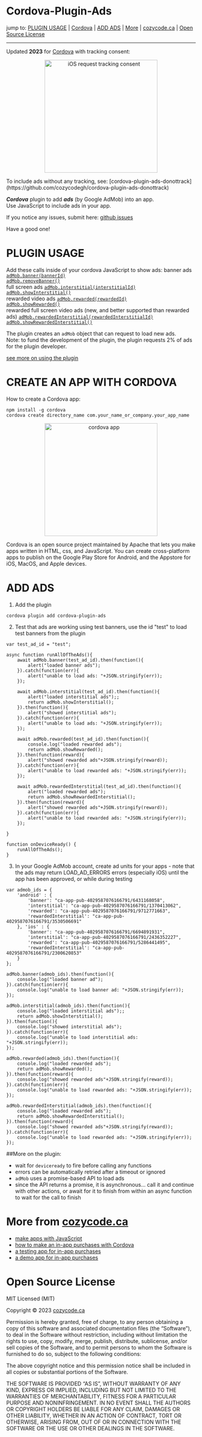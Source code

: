 # Cordova-Plugin-Ads

jump to: [PLUGIN USAGE](#plugin-usage) | [Cordova](#create-app) | [ADD ADS](#add-ads) | [More](#more-plugin) | [cozycode.ca](#more-cozycode) | [Open Source License](#license) 
<hr/>

Updated __2023__ for [Cordova](https://cordova.apache.org/) with tracking consent:
<p align="center">
<img src="docs/trackingConsent.png" alt="iOS request tracking consent" width="300" align="center" />
</p>
To include ads without any tracking, see: [cordova-plugin-ads-donottrack](https://github.com/cozycodegh/cordova-plugin-ads-donottrack)

***Cordova*** plugin to add ***ads*** (by Google AdMob) into an app. <br>
Use JavaScript to include ads in your app.

If you notice any issues, submit here: [github issues](https://github.com/cozycodegh/cordova-plugin-ads/issues)<br>

Have a good one!

# PLUGIN USAGE<a id="plugin-usage"></a><br>

Add these calls inside of your cordova JavaScript to show ads:
banner ads
[`adMob.banner(bannerId)`](docs/banner.md) <br>
[`adMob.removeBanner()`](docs/banner.md#remove-banner) <br>
full screen ads
[`adMob.interstitial(interstitialId)`](docs/interstitial.md)  <br>
[`adMob.showInterstitial()`](docs/interstitial.md#show-interstitial)  <br>
rewarded video ads
[`adMob.rewarded(rewardedId)`](docs/rewarded.md)  <br>
[`adMob.showRewarded()`](docs/rewarded.md#show-rewarded)  <br>
rewarded full screen video ads (new, and better supported than rewarded ads)
[`adMob.rewardedInterstitial(rewardedInterstitialId)`](docs/rewarded-interstitial.md)  <br>
[`adMob.showRewardedInterstitial()`](docs/rewarded-interstitial.md#show-rewarded-interstitial)  <br>

The plugin creates an `adMob` object that can request to load new ads. <br>
Note: to fund the development of the plugin, the plugin requests 2% of ads for the plugin developer. <br>

[see more on using the plugin](docs/pluginAPI.md)

# CREATE AN APP WITH CORDOVA<a id="create-app"></a><br>

How to create a Cordova app: <br>
```properties
npm install -g cordova
cordova create directory_name com.your_name_or_company.your_app_name
```
<p align="center">
<img src="docs/cordova.png" alt="cordova app" width="300" align="center" />
</p>

Cordova is an open source project maintained by Apache that lets you make apps written in HTML, css, and JavaScript. You can create cross-platform apps to publish on the Google Play Store for Android, and the Appstore for iOS, MacOS, and Apple devices.

# ADD ADS<a id="add-ads"></a><br>

1. Add the plugin<br>
```properties
cordova plugin add cordova-plugin-ads
```
    
2. Test that ads are working using test banners, use the id "test" to load test banners from the plugin
```
var test_ad_id = "test";

async function runAllOfTheAds(){
    await adMob.banner(test_ad_id).then(function(){
        alert("loaded banner ads");
    }).catch(function(err){
        alert("unable to load ads: "+JSON.stringify(err));
    });
    
    await adMob.interstitial(test_ad_id).then(function(){
        alert("loaded interstitial ads");;
        return adMob.showInterstitial();
    }).then(function(){
        alert("showed interstitial ads");
    }).catch(function(err){
        alert("unable to load ads: "+JSON.stringify(err));
    });
    
    await adMob.rewarded(test_ad_id).then(function(){
        console.log("loaded rewarded ads");
        return adMob.showRewarded();
    }).then(function(reward){
        alert("showed rewarded ads"+JSON.stringify(reward));
    }).catch(function(err){
        alert("unable to load rewarded ads: "+JSON.stringify(err));
    });
    
    await adMob.rewardedInterstitial(test_ad_id).then(function(){
        alert("loaded rewarded ads");
        return adMob.showRewardedInterstitial();
    }).then(function(reward){
        alert("showed rewarded ads"+JSON.stringify(reward));
    }).catch(function(err){
        alert("unable to load rewarded ads: "+JSON.stringify(err));
    });

}

function onDeviceReady() {
    runAllOfTheAds();
}
```

3. In your Google AdMob account, create ad units for your apps - note that the ads may return LOAD_AD_ERRORS errors (especially iOS) until the app has been approved, or while during testing
```
var admob_ids = {
    'android' : {
        'banner': "ca-app-pub-4029587076166791/6431168058",
        'interstitial': "ca-app-pub-4029587076166791/1370413062",
        'rewarded': "ca-app-pub-4029587076166791/9712771663",
        'rewardedInterstitial': "ca-app-pub-4029587076166791/3530506691"
    }, 'ios' : {
        'banner': "ca-app-pub-4029587076166791/6694891931",
        'interstitial': "ca-app-pub-4029587076166791/2436352227",
        'rewarded': "ca-app-pub-4029587076166791/5286441495",
        'rewardedInterstitial': "ca-app-pub-4029587076166791/2300620853"
    }
};

adMob.banner(admob_ids).then(function(){
    console.log("loaded banner ad");
}).catch(function(err){
    console.log("unable to load banner ad: "+JSON.stringify(err));
});
    
adMob.interstitial(admob_ids).then(function(){
    console.log("loaded interstitial ads");;
    return adMob.showInterstitial();
}).then(function(){
    console.log("showed interstitial ads");
}).catch(function(err){
    console.log("unable to load interstitial ads: "+JSON.stringify(err));
});

adMob.rewarded(admob_ids).then(function(){
    console.log("loaded rewarded ads");
    return adMob.showRewarded();
}).then(function(reward){
    console.log("showed rewarded ads"+JSON.stringify(reward));
}).catch(function(err){
    console.log("unable to load rewarded ads: "+JSON.stringify(err));
});

adMob.rewardedInterstitial(admob_ids).then(function(){
    console.log("loaded rewarded ads");
    return adMob.showRewardedInterstitial();
}).then(function(reward){
    console.log("showed rewarded ads"+JSON.stringify(reward));
}).catch(function(err){
    console.log("unable to load rewarded ads: "+JSON.stringify(err));
});
```

##More on the plugin: <a id="more-plugin"></a><br>
- wait for `deviceready` to fire before calling any functions <br>
- errors can be automatically retried after a timeout or ignored <br>
- `adMob` uses a promise-based API to load ads <br>
- since the API returns a promise, it is asynchronous... call it and continue with other actions, or await for it to finish from within an async function to wait for the call to finish <br>

# More from [cozycode.ca](https://cozycode.ca)<a id="more-cozycode"></a><br>

  * [make apps with JavaScript](https://cozycode.ca/post?pon=make-an-app-with-cordova)
  * [how to make an in-app purchases with Cordova](https://cozycode.ca/post?pon=cordova-plugin-inapppurchases)
  * [a testing app for in-app purchases](https://cozycode.ca/post?pon=cordova-plugin-inapppurchases-TEST-APP)
  * [a demo app for in-app purchases](https://cozycode.ca/post?pon=cordova-plugin-inapppurchases-DEMO-APP)

# Open Source License<a id="license"></a><br>

MIT Licensed (MIT)

Copyright © 2023 [cozycode.ca](https://cozycode.ca)

Permission is hereby granted, free of charge, to any person obtaining a copy of this software and associated documentation files (the “Software”), to deal in the Software without restriction, including without limitation the rights to use, copy, modify, merge, publish, distribute, sublicense, and/or sell copies of the Software, and to permit persons to whom the Software is furnished to do  so, subject to the following conditions:

The above copyright notice and this permission notice shall be included in all  copies or substantial portions of the Software.

THE SOFTWARE IS PROVIDED “AS IS”, WITHOUT WARRANTY OF ANY KIND, EXPRESS OR IMPLIED, INCLUDING BUT NOT LIMITED TO THE WARRANTIES OF MERCHANTABILITY, FITNESS FOR A PARTICULAR PURPOSE AND NONINFRINGEMENT. IN NO EVENT SHALL THE AUTHORS OR COPYRIGHT HOLDERS BE LIABLE FOR ANY CLAIM, DAMAGES OR OTHER LIABILITY, WHETHER IN AN ACTION OF CONTRACT, TORT OR OTHERWISE, ARISING FROM, OUT OF OR IN CONNECTION WITH THE SOFTWARE OR THE USE OR OTHER DEALINGS IN THE SOFTWARE.
